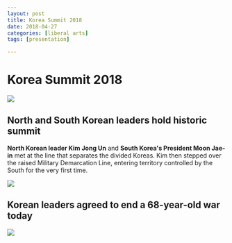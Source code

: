 ```yaml
---
layout: post
title: Korea Summit 2018
date: 2018-04-27
categories: [liberal arts]
tags: [presentation]

---
```



# Korea Summit 2018

[![](http://sungsoo.github.com/images/peace-korea.jpg)](http://sungsoo.github.com/images/peace-korea.jpg)

## North and South Korean leaders hold historic summit

**North Korean leader Kim Jong Un** and **South Korea's President Moon Jae-in** met at the line that separates the divided Koreas. Kim then stepped over the raised Military Demarcation Line, entering territory controlled by the South for the very first time. 


[![](http://sungsoo.github.com/images/korea-summit.jpg)](http://sungsoo.github.com/images/korea-summit.jpg)


## Korean leaders agreed to end a 68-year-old war today

[![](http://sungsoo.github.com/images/kim-n-moon.jpg)](http://sungsoo.github.com/images/kim-n-moon.jpg)